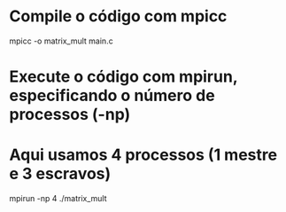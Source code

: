 # Compile o código com mpicc

mpicc -o matrix_mult main.c

# Execute o código com mpirun, especificando o número de processos (-np)

# Aqui usamos 4 processos (1 mestre e 3 escravos)

mpirun -np 4 ./matrix_mult
